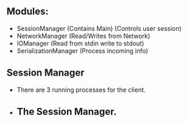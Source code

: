 ## Modules:
- SessionManager (Contains Main) (Controls user session)
- NetworkManager (Read/Writes from Network)
- IOManager (Read from stdin write to stdout)
- SerializationManager (Process incoming info)

## Session Manager
- There are 3 running processes for the client.
* The Session Manager.
    - 

